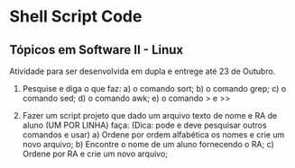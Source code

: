 # Shell Script Code

## Tópicos em Software II - Linux

Atividade para ser desenvolvida em dupla e entrege até 23 de Outubro.
1. Pesquise e diga o que faz:
    a) o comando sort;
    b) o comando grep;
    c) o comando sed;
    d) o comando awk;
    e) o comando > e >>

2. Fazer um script projeto que dado um arquivo texto de nome e RA de aluno (UM POR LINHA) faça: (Dica: pode e deve pesquisar outros comandos e usar)
    a) Ordene por ordem alfabética os nomes e crie um novo arquivo;
    b) Encontre o nome de um aluno fornecendo o RA;
    c) Ordene por RA e crie um novo arquivo;